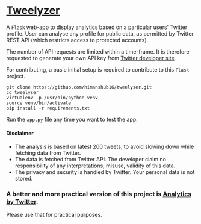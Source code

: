 # [Tweelyzer](https://tweelyser.herokuapp.com)

A `Flask` web-app to display analytics based on a particular users' Twitter profile.
User can analyse any profile for public data, as permitted by Twitter REST API (which restricts access to protected accounts).

The number of API requests are limited within a time-frame. It is therefore requested to generate your own API key from [Twitter developer site](https://developer.twitter.com).

For contributing, a basic initial setup is required to contribute to this `Flask` project.

    git clone https://github.com/himanshub16/tweelyser.git
    cd tweelyser
    virtualenv -p /usr/bin/python venv
    source venv/bin/activate
    pip install -r requirements.txt 

Run the `app.py` file any time you want to test the app.


#### Disclaimer
* The analysis is based on latest 200 tweets, to avoid slowing down while fetching data from Twitter. 
* The data is fetched from Twitter API. The developer claim no responsibility of any interpretations, misuse, validity of this data.
* The privacy and security is handled by Twitter. Your personal data is not stored.
### A better and more practical version of this project is [Analytics by Twitter](https://analytics.twitter.com).
Please use that for practical purposes.
